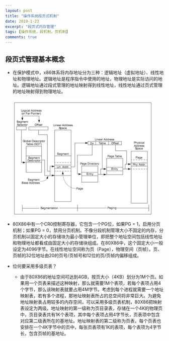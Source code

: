 ```yaml
---
layout: post
title: "操作系统段页式机制"
date: 2019-1-23
excerpt: "段页式内存管理"
tags: [操作系统，段机制，页机制]
comments: true
---
```


## 段页式管理基本概念

- 在保护模式中，x86体系将内存地址分为三种：逻辑地址（虚拟地址）、线性地址和物理地址。逻辑地址是程序指令中使用的地址，物理地址是实际访问的地址。逻辑地址通过段式管理的地址映射得到线性地址，线性地址通过页式管理的地址映射得到物理地址。

  ![](../assets/img/段页式内存管理.png)

- 80X86中有一个CR0控制寄存器，它包含一个PG位，如果PG = 1，启用分页机制；如果PG = 0，禁用分页机制。不像分段机制管理大小不固定的内存，分页机制以固定大小的存储块为最小管理单位，即把整个地址空间包括线性地址和物理地址都看成由固定大小的存储块组成。在80X86中，这个固定大小一般设定为4096字节。在线性地址空间称为页（Page），物理空间（页帧）。页、页帧的32位地址由20的页号/页帧号和12位的页/页帧内偏移组成。
- 位何要采用多级页表？
  - 由于80X86的地址空间可达到4GB，按页大小（4KB）划分为1M个页。如果用一个页表来描述这种映射，那么就需要1M个表项，若每个表项占用4个字节，那么该映射表就要占用4M字节。考虑到每个进程就需要一个地址映射表，若有多个进程，那地址映射表所占的总空间将非常巨大。为避免地址映射表占用较多的内存空间，可以采用多级页表机制，80X86把映射表设定为两级。地址映射的第一级称为页目录表，存储在一个4K的物理页中，页目录表共有1K个表项，其中每个表项占用4字节长，页表项中包含对应第二级表所在的基地址。地址映射表的第二级称为页表，每个页表也安排在一个4K字节中的页中，每张页表项有1K的表项，每个表项为4字节长，包含页帧的基地址。